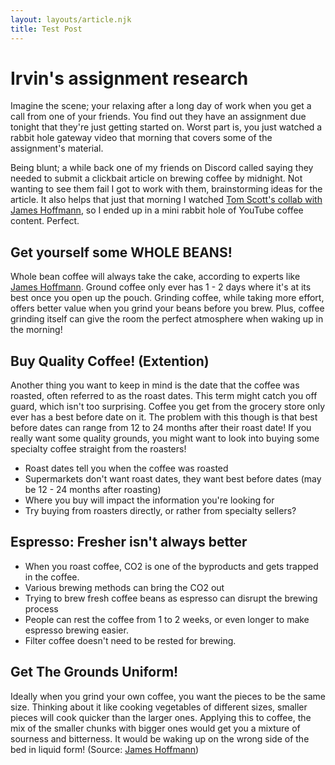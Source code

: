 ```yaml
---
layout: layouts/article.njk
title: Test Post
---
```

# Irvin's assignment research

Imagine the scene; your relaxing after a long day of work when you get a call from one of your friends. You find out they have an assignment due tonight that they're just getting started on. Worst part is, you just watched a rabbit hole gateway video that morning that covers some of the assignment's material.

Being blunt; a while back one of my friends on Discord called saying they needed to submit a clickbait article on brewing coffee by midnight. Not wanting to see them fail I got to work with them, brainstorming ideas for the article. It also helps that just that morning I watched [Tom Scott's collab with James Hoffmann](), so I ended up in a mini rabbit hole of YouTube coffee content. Perfect.

## Get yourself some WHOLE BEANS!

Whole bean coffee will always take the cake, according to experts like [James Hoffmann](https://www.youtube.com/watch?v=O9YnLFrM7Fs). Ground coffee only ever has 1 - 2 days where it's at its best once you open up the pouch. Grinding coffee, while taking more effort, offers better value when you grind your beans before you brew. Plus, coffee grinding itself can give the room the perfect atmosphere when waking up in the morning! 

## Buy Quality Coffee! (Extention)

Another thing you want to keep in mind is the date that the coffee was roasted, often referred to as the roast dates. This term might catch you off guard, which isn't too surprising. Coffee you get from the grocery store only ever has a best before date on it. The problem with this though is that best before dates can range from 12 to 24 months after their roast date! If you really want some quality grounds, you might want to look into buying some specialty coffee straight from the roasters!

- Roast dates tell you when the coffee was roasted
- Supermarkets don't want roast dates, they want best before dates (may be 12 - 24 months after roasting)
- Where you buy will impact the information you're looking for
- Try buying from roasters directly, or rather from specialty sellers?

## Espresso: Fresher isn't always better

- When you roast coffee, CO2 is one of the byproducts and gets trapped in the coffee.
- Various brewing methods can bring the CO2 out
- Trying to brew fresh coffee beans as espresso can disrupt the brewing process
- People can rest the coffee from 1 to 2 weeks, or even longer to make espresso brewing easier.
- Filter coffee doesn't need to be rested for brewing.

## Get The Grounds Uniform!

Ideally when you grind your own coffee, you want the pieces to be the same size. Thinking about it like cooking vegetables of different sizes, smaller pieces will cook quicker than the larger ones. Applying this to coffee, the mix of the smaller chunks with bigger ones would get you a mixture of sourness and bitterness. It would be waking up on the wrong side of the bed in liquid form! (Source: [James Hoffmann](https://www.youtube.com/watch?v=bgjvLQu5NlE))